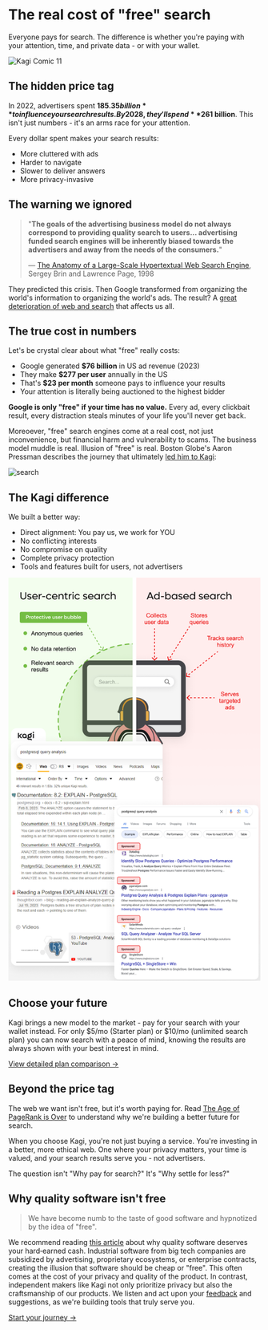 # The real cost of "free" search

Everyone pays for search. The difference is whether you're paying with your attention, time, and private data - or with your wallet.

![Kagi Comic 11](https://github.com/user-attachments/assets/16fd01f2-389d-4193-a0b3-cfe233c56824)

## The hidden price tag

In 2022, advertisers spent **$185.35 billion** to influence your search results. By 2028, they'll spend **$261 billion**. This isn't just numbers - it's an arms race for your attention.

Every dollar spent makes your search results:
- More cluttered with ads
- Harder to navigate
- Slower to deliver answers
- More privacy-invasive

## The warning we ignored

> "**The goals of the advertising business model do not always correspond to providing quality search to users... advertising funded search engines will be inherently biased towards the advertisers and away from the needs of the consumers.**"
>
> 
> — [The Anatomy of a Large-Scale Hypertextual Web Search Engine](http://infolab.stanford.edu/pub/papers/google.pdf), Sergey Brin and Lawrence Page, 1998

They predicted this crisis. Then Google transformed from organizing the world's information to organizing the world's ads. The result? A [great deterioration of web and search](https://dkb.io/post/DEPR_google-search-is-dying) that affects us all.


## The true cost in numbers

Let's be crystal clear about what "free" really costs:
- Google generated **$76 billion** in US ad revenue (2023)
- They make **$277 per user** annually in the US
- That's **$23 per month** someone pays to influence your results
- Your attention is literally being auctioned to the highest bidder

**Google is only "free" if your time has no value.** Every ad, every clickbait result, every distraction steals minutes of your life you'll never get back.

Moreoever, "free" search engines come at a real cost, not just inconvenience, but financial harm and vulnerability to scams. The business model muddle is real. Illusion of "free" is real. Boston Globe's Aaron Pressman describes the journey that ultimately [led him to Kagi](https://www.bostonglobe.com/2025/04/01/business/google-search-problems-alternatives-kagi/):

<img width="969" alt="search" src="https://github.com/user-attachments/assets/92418d3d-54e0-422a-9dcb-9c6fe4ef6e7b" />


## The Kagi difference

We built a better way:
- Direct alignment: You pay us, we work for YOU
- No conflicting interests
- No compromise on quality
- Complete privacy protection
- Tools and features built for users, not advertisers

![Why_pay_for_search](media/why_pay_for_search_kagi.png)

## Choose your future

Kagi brings a new model to the market - pay for your search with your wallet instead. For only $5/mo (Starter plan) or $10/mo (unlimited search plan) you can now search with a peace of mind, knowing the results are always shown with your best interest in mind.

[View detailed plan comparison →](../plans/plan-types.md)

## Beyond the price tag

The web we want isn't free, but it's worth paying for. Read [The Age of PageRank is Over](https://blog.kagi.com/age-pagerank-over) to understand why we're building a better future for search.

When you choose Kagi, you're not just buying a service. You're investing in a better, more ethical web. One where your privacy matters, your time is valued, and your search results serve you - not advertisers.

The question isn't "Why pay for search?"
It's "Why settle for less?"

##  Why quality software isn't free
> We have become numb to the taste of good software and hypnotized by the idea of "free".

We recommend reading [this article](https://stephango.com/quality-software) about why quality software deserves your hard‑earned cash. Industrial software from big tech companies are subsidized by advertising, proprietary ecosystems, or enterprise contracts, creating the illusion that software should be cheap or "free". This often comes at the cost of your privacy and quality of the product. In contrast, independent makers like Kagi not only prioritize privacy but also the craftsmanship of our products. We listen and act upon your [feedback](https://kagifeedback.org/) and suggestions, as we're building tools that truly serve you. 

[Start your journey →](https://kagi.com/signup?plan_id=trial)



